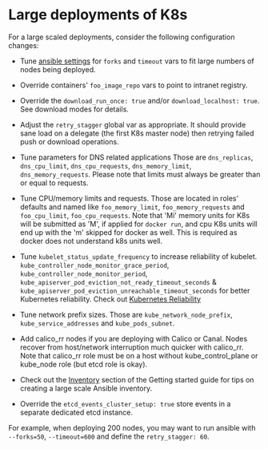 Large deployments of K8s
========================

For a large scaled deployments, consider the following configuration changes:

* Tune [ansible settings](https://docs.ansible.com/ansible/latest/intro_configuration.html)
  for `forks` and `timeout` vars to fit large numbers of nodes being deployed.

* Override containers' `foo_image_repo` vars to point to intranet registry.

* Override the ``download_run_once: true`` and/or ``download_localhost: true``.
  See download modes for details.

* Adjust the `retry_stagger` global var as appropriate. It should provide sane
  load on a delegate (the first K8s master node) then retrying failed
  push or download operations.

* Tune parameters for DNS related applications
  Those are ``dns_replicas``, ``dns_cpu_limit``,
  ``dns_cpu_requests``, ``dns_memory_limit``, ``dns_memory_requests``.
  Please note that limits must always be greater than or equal to requests.

* Tune CPU/memory limits and requests. Those are located in roles' defaults
  and named like ``foo_memory_limit``, ``foo_memory_requests`` and
  ``foo_cpu_limit``, ``foo_cpu_requests``. Note that 'Mi' memory units for K8s
  will be submitted as 'M', if applied for ``docker run``, and cpu K8s units
  will end up with the 'm' skipped for docker as well. This is required as
  docker does not understand k8s units well.

* Tune ``kubelet_status_update_frequency`` to increase reliability of kubelet.
  ``kube_controller_node_monitor_grace_period``,
  ``kube_controller_node_monitor_period``,
  ``kube_apiserver_pod_eviction_not_ready_timeout_seconds`` &
  ``kube_apiserver_pod_eviction_unreachable_timeout_seconds`` for better Kubernetes reliability.
  Check out [Kubernetes Reliability](kubernetes-reliability.md)

* Tune network prefix sizes. Those are ``kube_network_node_prefix``,
  ``kube_service_addresses`` and ``kube_pods_subnet``.

* Add calico_rr nodes if you are deploying with Calico or Canal. Nodes recover
  from host/network interruption much quicker with calico_rr. Note that
  calico_rr role must be on a host without kube_control_plane or kube_node role (but
  etcd role is okay).

* Check out the
  [Inventory](getting-started.md#building-your-own-inventory)
  section of the Getting started guide for tips on creating a large scale
  Ansible inventory.

* Override the ``etcd_events_cluster_setup: true`` store events in a separate
  dedicated etcd instance.

For example, when deploying 200 nodes, you may want to run ansible with
``--forks=50``, ``--timeout=600`` and define the ``retry_stagger: 60``.
